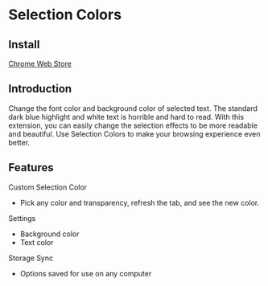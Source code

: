 # Selection Colors

## Install

[Chrome Web Store](https://chrome.google.com/webstore/detail/selection-colors/fmmdobdphciajmkcmomkofkhpmhhajbg)

## Introduction

Change the font color and background color of selected text. The standard dark blue highlight and white text is horrible and hard to read. With this extension, you can easily change the selection effects to be more readable and beautiful. Use Selection Colors to make your browsing experience even better.

## Features

Custom Selection Color
* Pick any color and transparency, refresh the tab, and see the new color.

Settings
* Background color
* Text color

Storage Sync
* Options saved for use on any computer
